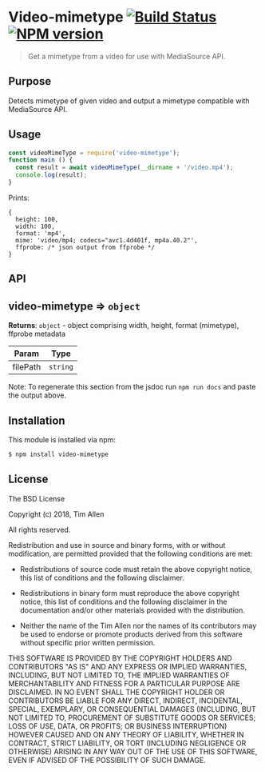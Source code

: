 # Video-mimetype [![Build Status](https://secure.travis-ci.org/noblesamurai/video-mimetype.png?branch=master)](http://travis-ci.org/noblesamurai/video-mimetype) [![NPM version](https://badge-me.herokuapp.com/api/npm/video-mimetype.png)](http://badges.enytc.com/for/npm/video-mimetype)

> Get a mimetype from a video for use with MediaSource API.

## Purpose

Detects mimetype of given video and output a mimetype compatible with MediaSource API.

## Usage

```js
const videoMimeType = require('video-mimetype');
function main () {
  const result = await videoMimeType(__dirname + '/video.mp4');
  console.log(result);
}
```
Prints:
```
{
  height: 100,
  width: 100,
  format: 'mp4',
  mime: 'video/mp4; codecs="avc1.4d401f, mp4a.40.2"',
  ffprobe: /* json output from ffprobe */
}
```

## API


<a name="module_video-mimetype"></a>

## video-mimetype ⇒ <code>object</code>
**Returns**: <code>object</code> - object comprising width, height, format (mimetype), ffprobe metadata

| Param | Type |
| --- | --- |
| filePath | <code>string</code> |

Note: To regenerate this section from the jsdoc run `npm run docs` and paste
the output above.

## Installation

This module is installed via npm:

``` bash
$ npm install video-mimetype
```
## License

The BSD License

Copyright (c) 2018, Tim Allen

All rights reserved.

Redistribution and use in source and binary forms, with or without modification,
are permitted provided that the following conditions are met:

* Redistributions of source code must retain the above copyright notice, this
  list of conditions and the following disclaimer.

* Redistributions in binary form must reproduce the above copyright notice, this
  list of conditions and the following disclaimer in the documentation and/or
  other materials provided with the distribution.

* Neither the name of the Tim Allen nor the names of its
  contributors may be used to endorse or promote products derived from
  this software without specific prior written permission.

THIS SOFTWARE IS PROVIDED BY THE COPYRIGHT HOLDERS AND CONTRIBUTORS "AS IS" AND
ANY EXPRESS OR IMPLIED WARRANTIES, INCLUDING, BUT NOT LIMITED TO, THE IMPLIED
WARRANTIES OF MERCHANTABILITY AND FITNESS FOR A PARTICULAR PURPOSE ARE
DISCLAIMED. IN NO EVENT SHALL THE COPYRIGHT HOLDER OR CONTRIBUTORS BE LIABLE FOR
ANY DIRECT, INDIRECT, INCIDENTAL, SPECIAL, EXEMPLARY, OR CONSEQUENTIAL DAMAGES
(INCLUDING, BUT NOT LIMITED TO, PROCUREMENT OF SUBSTITUTE GOODS OR SERVICES;
LOSS OF USE, DATA, OR PROFITS; OR BUSINESS INTERRUPTION) HOWEVER CAUSED AND ON
ANY THEORY OF LIABILITY, WHETHER IN CONTRACT, STRICT LIABILITY, OR TORT
(INCLUDING NEGLIGENCE OR OTHERWISE) ARISING IN ANY WAY OUT OF THE USE OF THIS
SOFTWARE, EVEN IF ADVISED OF THE POSSIBILITY OF SUCH DAMAGE.

